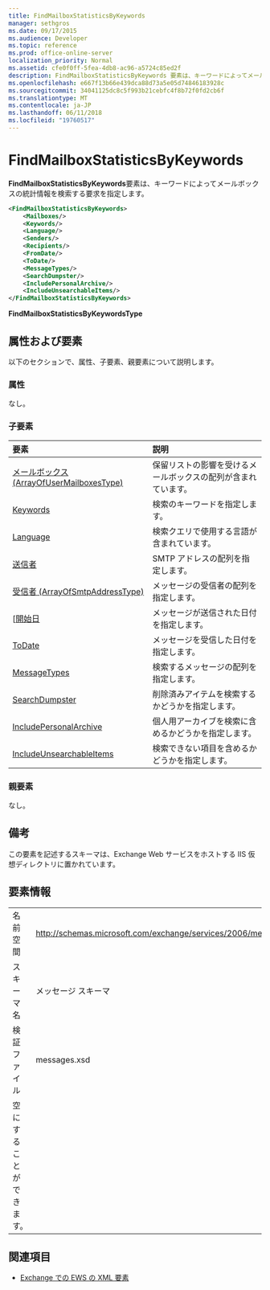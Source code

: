 ```yaml
---
title: FindMailboxStatisticsByKeywords
manager: sethgros
ms.date: 09/17/2015
ms.audience: Developer
ms.topic: reference
ms.prod: office-online-server
localization_priority: Normal
ms.assetid: cfe0f0ff-5fea-4db8-ac96-a5724c85ed2f
description: FindMailboxStatisticsByKeywords 要素は、キーワードによってメールボックスの統計情報を検索する要求を指定します。
ms.openlocfilehash: e667f13b66e439dca88d73a5e05d74846183928c
ms.sourcegitcommit: 34041125dc8c5f993b21cebfc4f8b72f0fd2cb6f
ms.translationtype: MT
ms.contentlocale: ja-JP
ms.lasthandoff: 06/11/2018
ms.locfileid: "19760517"
---
```

# <a name="findmailboxstatisticsbykeywords"></a>FindMailboxStatisticsByKeywords

**FindMailboxStatisticsByKeywords**要素は、キーワードによってメールボックスの統計情報を検索する要求を指定します。 
  
```XML
<FindMailboxStatisticsByKeywords>
    <Mailboxes/>
    <Keywords/>
    <Language/>
    <Senders/>
    <Recipients/>
    <FromDate/>
    <ToDate/>
    <MessageTypes/>
    <SearchDumpster/>
    <IncludePersonalArchive/>
    <IncludeUnsearchableItems/>
</FindMailboxStatisticsByKeywords>
```

 **FindMailboxStatisticsByKeywordsType**
## <a name="attributes-and-elements"></a>属性および要素

以下のセクションで、属性、子要素、親要素について説明します。
  
### <a name="attributes"></a>属性

なし。
  
### <a name="child-elements"></a>子要素

|**要素**|**説明**|
|:-----|:-----|
|[メールボックス (ArrayOfUserMailboxesType)](mailboxes-arrayofusermailboxestype.md) <br/> |保留リストの影響を受けるメールボックスの配列が含まれています。  <br/> |
|[Keywords](keywords-ex15websvcsotherref.md) <br/> |検索のキーワードを指定します。  <br/> |
|[Language](language.md) <br/> |検索クエリで使用する言語が含まれています。  <br/> |
|[送信者](senders.md) <br/> |SMTP アドレスの配列を指定します。  <br/> |
|[受信者 (ArrayOfSmtpAddressType)](recipients-arrayofsmtpaddresstype.md) <br/> |メッセージの受信者の配列を指定します。  <br/> |
|[[開始日](fromdate.md) <br/> |メッセージが送信された日付を指定します。  <br/> |
|[ToDate](todate.md) <br/> |メッセージを受信した日付を指定します。  <br/> |
|[MessageTypes](messagetypes.md) <br/> |検索するメッセージの配列を指定します。  <br/> |
|[SearchDumpster](searchdumpster.md) <br/> |削除済みアイテムを検索するかどうかを指定します。  <br/> |
|[IncludePersonalArchive](includepersonalarchive.md) <br/> |個人用アーカイブを検索に含めるかどうかを指定します。  <br/> |
|[IncludeUnsearchableItems](includeunsearchableitems.md) <br/> |検索できない項目を含めるかどうかを指定します。  <br/> |
   
### <a name="parent-elements"></a>親要素

なし。
  
## <a name="remarks"></a>備考

この要素を記述するスキーマは、Exchange Web サービスをホストする IIS 仮想ディレクトリに置かれています。
  
## <a name="element-information"></a>要素情報

|||
|:-----|:-----|
|名前空間  <br/> |http://schemas.microsoft.com/exchange/services/2006/messages  <br/> |
|スキーマ名  <br/> |メッセージ スキーマ  <br/> |
|検証ファイル  <br/> |messages.xsd  <br/> |
|空にすることができます。  <br/> ||
   
## <a name="see-also"></a>関連項目



- [Exchange での EWS の XML 要素](ews-xml-elements-in-exchange.md)

